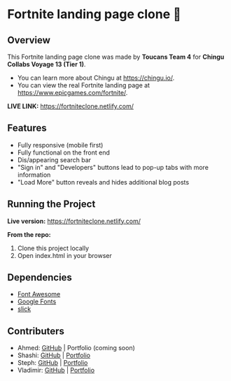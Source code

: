 # Fortnite landing page clone 🦜

## Overview
This Fortnite landing page clone was made by **Toucans Team 4** for **Chingu Collabs Voyage 13 (Tier 1)**. 
* You can learn more about Chingu at https://chingu.io/. 
* You can view the real Fortnite landing page at https://www.epicgames.com/fortnite/.

**LIVE LINK:** https://fortniteclone.netlify.com/

## Features
* Fully responsive (mobile first)
* Fully functional on the front end
* Dis/appearing search bar
* "Sign in" and "Developers" buttons lead to pop-up tabs with more information
* "Load More" button reveals and hides additional blog posts

## Running the Project
**Live version:** 
https://fortniteclone.netlify.com/

**From the repo:**
1. Clone this project locally
2. Open index.html in your browser

## Dependencies
* [Font Awesome](https://fontawesome.com/)
* [Google Fonts](https://fonts.google.com/)
* [slick](https://kenwheeler.github.io/slick/)

## Contributers
* Ahmed: [GitHub](https://github.com/ahmedserifoski) | Portfolio (coming soon)
* Shashi: [GitHub](https://github.com/sasigit7) | [Portfolio](https://sasiwebdev.netlify.com/)
* Steph: [GitHub](https://github.com/stephairth) | [Portfolio](https://stephairth.github.io/dev-portfolio/)
* Vladimir: [GitHub](https://github.com/VladimirtheGreatest) | [Portfolio](https://vladimirportfolio.netlify.com/) 
